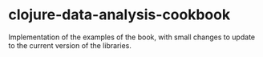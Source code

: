 # clojure-data-analysis-cookbook
Implementation of the examples of the book, with small changes to update to the current version of the libraries.
